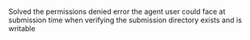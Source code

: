 Solved the permissions denied error the agent user could face at submission time when verifying the submission directory exists and is writable
